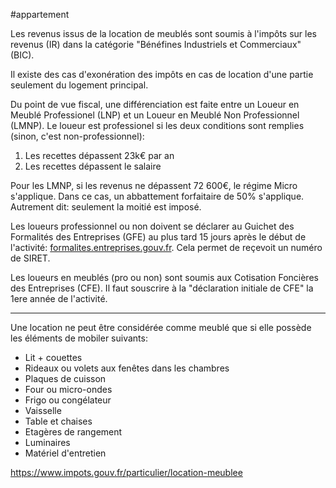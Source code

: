 #appartement 

Les revenus issus de la location de meublés sont soumis à l'impôts sur les revenus (IR) dans la catégorie "Bénéfines Industriels et Commerciaux" (BIC). 

Il existe des cas d'exonération des impôts en cas de location d'une partie seulement du logement principal.

Du point de vue fiscal, une différenciation est faite entre un Loueur en Meublé Professionel (LNP) et un Loueur en Meublé Non Professionnel (LMNP). Le loueur est professionel si les deux conditions sont remplies (sinon, c'est non-professionnel):
1. Les recettes dépassent 23k€ par an
2. Les recettes dépassent le salaire

Pour les LMNP, si les revenus ne dépassent 72 600€, le régime Micro s'applique. Dans ce cas, un abbattement forfaitaire de 50% s'applique. Autrement dit: seulement la moitié est imposé.

Les loueurs professionnel ou non doivent se déclarer au Guichet des Formalités des Entreprises (GFE) au plus tard 15 jours après le début de l'activité: [formalites.entreprises.gouv.fr](https://formalites.entreprises.gouv.fr/). Cela permet de reçevoit un numéro de SIRET.

Les loueurs en meublés (pro ou non) sont soumis aux Cotisation Foncières des Entreprises (CFE). Il faut souscrire à la "déclaration initiale de CFE" la 1ere année de l'activité.

---

Une location ne peut être considérée comme meublé que si elle possède les éléments de mobiler suivants:
- Lit + couettes
- Rideaux ou volets aux fenêtes dans les chambres
- Plaques de cuisson
- Four ou micro-ondes
- Frigo ou congélateur
- Vaisselle
- Table et chaises
- Etagères de rangement
- Luminaires
- Matériel d'entretien

https://www.impots.gouv.fr/particulier/location-meublee